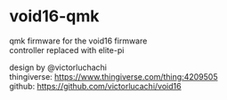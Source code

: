 # void16-qmk
qmk firmware for the void16 firmware\
controller replaced with elite-pi

design by @victorluchachi\
thingiverse: https://www.thingiverse.com/thing:4209505 \
github: https://github.com/victorlucachi/void16
